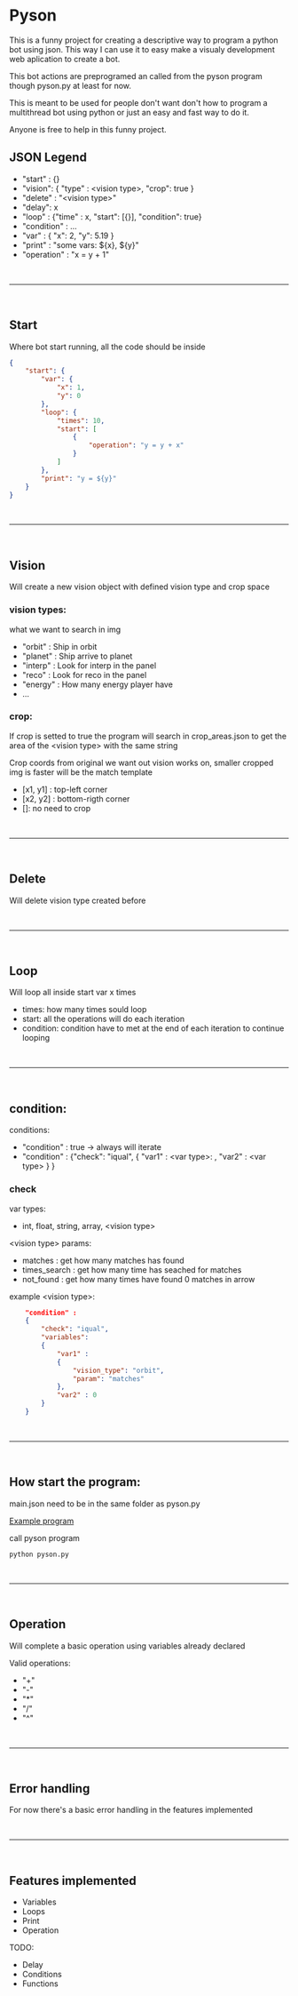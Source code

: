 # Pyson
This is a funny project for creating a descriptive way to program a python bot using json. This way I can use it to easy make a visualy development web aplication to create a bot.

This bot actions are preprogramed an called from the pyson program though pyson.py at least for now.

This is meant to be used for people don't want don't how to program a multithread bot using python or just an easy and fast way to do it.

Anyone is free to help in this funny project.

## JSON Legend
- "start" : {}
- "vision": { "type" : \<vision type\>, "crop": true }
- "delete" : "\<vision type\>"
- "delay": x
- "loop" : {"time" : x, "start": [{}], "condition": true}
- "condition" : ...
- "var" : { "x": 2, "y": 5.19 }
- "print" : "some vars: ${x}, ${y}"
- "operation" : "x = y + 1"

<br>
<hr>
<br>

## Start 
Where bot start running, all the code should be inside

```json
{
    "start": {
        "var": {
            "x": 1,
            "y": 0
        },
        "loop": {
            "times": 10,
            "start": [
                {
                    "operation": "y = y + x"
                }
            ]
        },
        "print": "y = ${y}"
    }
}
```

<br>
<hr>
<br>

## Vision
Will create a new vision object with defined vision type and crop space

### vision types:
what we want to search in img

- "orbit" : Ship in orbit
- "planet" : Ship arrive to planet
- "interp" : Look for interp in the panel
- "reco" : Look for reco in the panel
- "energy" : How many energy player have
- ...

### crop:
If crop is setted to true the program will search in crop_areas.json to get the area of the \<vision type\> with the same string

Crop coords from original we want out vision works on, smaller cropped img is faster will be the match template

- [x1, y1] : top-left corner
- [x2, y2] : bottom-rigth corner
- []: no need to crop

<br>
<hr>
<br>

## Delete
Will delete vision type created before

<br>
<hr>
<br>

## Loop
Will loop all inside start var x times

- times: how many times sould loop
- start: all the operations will do each iteration
- condition: condition have to met at the end of each iteration to continue looping

<br>
<hr>
<br>

## condition:

conditions:
- "condition" : true -> always will iterate
- "condition" : {"check": "iqual", { "var1" : \<var type\>: , "var2" : \<var type\> } }

### check
var types:
- int, float, string, array, \<vision type\>

\<vision type\> params:
- matches : get how many matches has found
- times_search : get how many time has seached for matches
- not_found : get how many times have found 0 matches in arrow 

example \<vision type\>:
```json
    "condition" : 
    {
        "check": "iqual", 
        "variables":
        { 
            "var1" : 
            {
                "vision_type": "orbit",
                "param": "matches"
            }, 
            "var2" : 0 
        } 
    }

```
<br>
<hr>
<br>

## How start the program:
main.json need to be in the same folder as pyson.py

[Example program](#start)
<br>

call pyson program
```
python pyson.py
```
<br>
<hr>
<br>

## Operation
Will complete a basic operation using variables already declared

Valid operations:
- "+"
- "-"
- "*"
- "/"
- "^"

<br>
<hr>
<br>

## Error handling
For now there's a basic error handling in the features implemented

<br>
<hr>
<br>

## Features implemented

- Variables
- Loops
- Print
- Operation

TODO:
- Delay
- Conditions
- Functions

